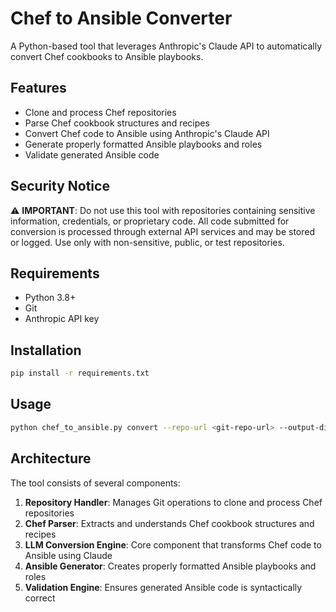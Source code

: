 # Chef to Ansible Converter

A Python-based tool that leverages Anthropic's Claude API to automatically convert Chef cookbooks to Ansible playbooks.

## Features

- Clone and process Chef repositories
- Parse Chef cookbook structures and recipes
- Convert Chef code to Ansible using Anthropic's Claude API
- Generate properly formatted Ansible playbooks and roles
- Validate generated Ansible code

## Security Notice

⚠️ **IMPORTANT**: Do not use this tool with repositories containing sensitive information, credentials, or proprietary code. All code submitted for conversion is processed through external API services and may be stored or logged. Use only with non-sensitive, public, or test repositories.

## Requirements

- Python 3.8+
- Git
- Anthropic API key

## Installation

```bash
pip install -r requirements.txt
```

## Usage

```bash
python chef_to_ansible.py convert --repo-url <git-repo-url> --output-dir <output-directory>
```

## Architecture

The tool consists of several components:

1. **Repository Handler**: Manages Git operations to clone and process Chef repositories
2. **Chef Parser**: Extracts and understands Chef cookbook structures and recipes
3. **LLM Conversion Engine**: Core component that transforms Chef code to Ansible using Claude
4. **Ansible Generator**: Creates properly formatted Ansible playbooks and roles
5. **Validation Engine**: Ensures generated Ansible code is syntactically correct
